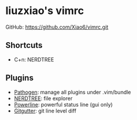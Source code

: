 # liuzxiao's vimrc
GitHub: https://github.com/Xiao6/vimrc.git

## Shortcuts
* C+n: NERDTREE

## Plugins
* [Pathogen](https://github.com/tpope/vim-pathogen): manage all plugins under .vim/bundle
* [NERDTREE](https://github.com/scrooloose/nerdtree): file explorer
* [Powerline](https://github.com/Lokaltog/powerline): powerful status line (gui only)
* [Gitgutter](https://github.com/airblade/vim-gitgutter): git line level diff